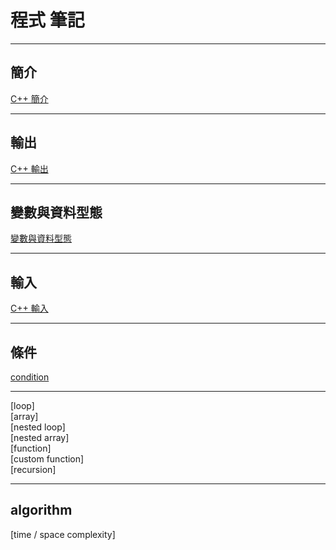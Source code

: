 # **程式 筆記**

---

## 簡介

[C++ 簡介](https://github.com/Vincenttainan/CppTeachingNote/blob/main/01_introduce.md)

---

## 輸出

[C++ 輸出](https://github.com/Vincenttainan/CppTeachingNote/blob/main/02_output.md)

---

## 變數與資料型態

[變數與資料型態](https://github.com/Vincenttainan/CppTeachingNote/blob/main/03_variablesAndTypes.md)

---

## 輸入  
[C++ 輸入](https://github.com/Vincenttainan/CppTeachingNote/blob/main/04_input.md)  

---

## 條件
[condition](https://github.com/Vincenttainan/CppTeachingNote/blob/main/05_condition.md)  

---

[loop]  
[array]  
[nested loop]  
[nested array]  
[function]  
[custom function]  
[recursion]  

---

## algorithm  

[time / space complexity]

